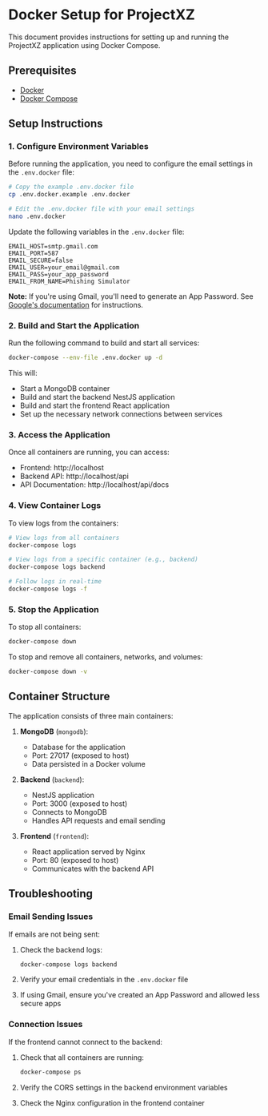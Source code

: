 # Docker Setup for ProjectXZ

This document provides instructions for setting up and running the ProjectXZ application using Docker Compose.

## Prerequisites

- [Docker](https://docs.docker.com/get-docker/)
- [Docker Compose](https://docs.docker.com/compose/install/)

## Setup Instructions

### 1. Configure Environment Variables

Before running the application, you need to configure the email settings in the `.env.docker` file:

```bash
# Copy the example .env.docker file
cp .env.docker.example .env.docker

# Edit the .env.docker file with your email settings
nano .env.docker
```

Update the following variables in the `.env.docker` file:

```
EMAIL_HOST=smtp.gmail.com
EMAIL_PORT=587
EMAIL_SECURE=false
EMAIL_USER=your_email@gmail.com
EMAIL_PASS=your_app_password
EMAIL_FROM_NAME=Phishing Simulator
```

**Note:** If you're using Gmail, you'll need to generate an App Password. See [Google's documentation](https://support.google.com/accounts/answer/185833) for instructions.

### 2. Build and Start the Application

Run the following command to build and start all services:

```bash
docker-compose --env-file .env.docker up -d
```

This will:
- Start a MongoDB container
- Build and start the backend NestJS application
- Build and start the frontend React application
- Set up the necessary network connections between services

### 3. Access the Application

Once all containers are running, you can access:

- Frontend: http://localhost
- Backend API: http://localhost/api
- API Documentation: http://localhost/api/docs

### 4. View Container Logs

To view logs from the containers:

```bash
# View logs from all containers
docker-compose logs

# View logs from a specific container (e.g., backend)
docker-compose logs backend

# Follow logs in real-time
docker-compose logs -f
```

### 5. Stop the Application

To stop all containers:

```bash
docker-compose down
```

To stop and remove all containers, networks, and volumes:

```bash
docker-compose down -v
```

## Container Structure

The application consists of three main containers:

1. **MongoDB** (`mongodb`):
   - Database for the application
   - Port: 27017 (exposed to host)
   - Data persisted in a Docker volume

2. **Backend** (`backend`):
   - NestJS application
   - Port: 3000 (exposed to host)
   - Connects to MongoDB
   - Handles API requests and email sending

3. **Frontend** (`frontend`):
   - React application served by Nginx
   - Port: 80 (exposed to host)
   - Communicates with the backend API

## Troubleshooting

### Email Sending Issues

If emails are not being sent:

1. Check the backend logs:
   ```bash
   docker-compose logs backend
   ```

2. Verify your email credentials in the `.env.docker` file

3. If using Gmail, ensure you've created an App Password and allowed less secure apps

### Connection Issues

If the frontend cannot connect to the backend:

1. Check that all containers are running:
   ```bash
   docker-compose ps
   ```

2. Verify the CORS settings in the backend environment variables

3. Check the Nginx configuration in the frontend container
